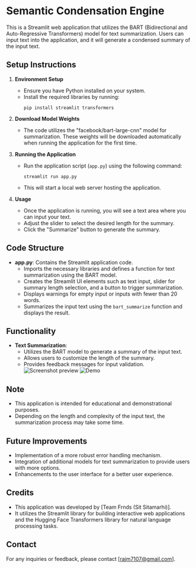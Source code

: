 # Semantic Condensation Engine

This is a Streamlit web application that utilizes the BART (Bidirectional and Auto-Regressive Transformers) model for text summarization. Users can input text into the application, and it will generate a condensed summary of the input text.

## Setup Instructions

1. **Environment Setup**
   - Ensure you have Python installed on your system.
   - Install the required libraries by running:
     ```
     pip install streamlit transformers
     ```

2. **Download Model Weights**
   - The code utilizes the "facebook/bart-large-cnn" model for summarization. These weights will be downloaded automatically when running the application for the first time.

3. **Running the Application**
   - Run the application script (`app.py`) using the following command:
     ```
     streamlit run app.py
     ```
   - This will start a local web server hosting the application.

4. **Usage**
   - Once the application is running, you will see a text area where you can input your text.
   - Adjust the slider to select the desired length for the summary.
   - Click the "Summarize" button to generate the summary.

## Code Structure

- **app.py**: Contains the Streamlit application code.
  - Imports the necessary libraries and defines a function for text summarization using the BART model.
  - Creates the Streamlit UI elements such as text input, slider for summary length selection, and a button to trigger summarization.
  - Displays warnings for empty input or inputs with fewer than 20 words.
  - Summarizes the input text using the `bart_summarize` function and displays the result.

## Functionality

- **Text Summarization**:
  - Utilizes the BART model to generate a summary of the input text.
  - Allows users to customize the length of the summary.
  - Provides feedback messages for input validation.
![Screenshot preview](https://github.com/xRaj03/Semantic-Condensation-Engine/assets/86464172/e0f801b8-e1b7-4084-91c2-b14b7ef77e51)
![Demo](https://github.com/xRaj03/Semantic-Condensation-Engine/assets/86464172/8bca8475-b19d-4300-abd8-48e5906392c4)

## Note

- This application is intended for educational and demonstrational purposes.
- Depending on the length and complexity of the input text, the summarization process may take some time.

## Future Improvements

- Implementation of a more robust error handling mechanism.
- Integration of additional models for text summarization to provide users with more options.
- Enhancements to the user interface for a better user experience.

## Credits

- This application was developed by [Team Frnds (Sit Sitamarhi)].
- It utilizes the Streamlit library for building interactive web applications and the Hugging Face Transformers library for natural language processing tasks.


## Contact

For any inquiries or feedback, please contact [rajm7107@gmail.com].



